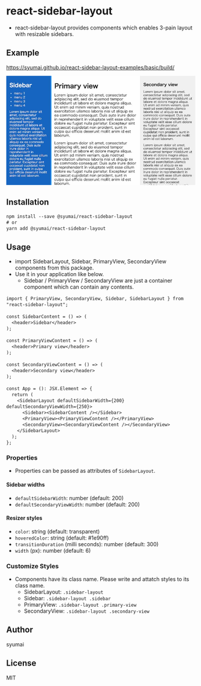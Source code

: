 # react-sidebar-layout

* react-sidebar-layout provides components which enables 3-pain layout with resizable sidebars.

## Example

https://syumai.github.io/react-sidebar-layout-examples/basic/build/

![screenshot.jpg](./images/screenshot.jpg)

## Installation

```
npm install --save @syumai/react-sidebar-layout
# or
yarn add @syumai/react-sidebar-layout
```

## Usage

* import SidebarLayout, Sidebar, PrimaryView, SecondaryView components from this package.
* Use it in your application like below.
  - Sidebar / PrimaryView / SecondaryView are just a container component which can contain any contents.

```tsx
import { PrimaryView, SecondaryView, Sidebar, SidebarLayout } from "react-sidebar-layout";

const SidebarContent = () => (
  <header>Sidebar</header>
);

const PrimaryViewContent = () => (
  <header>Primary view</header>
);

const SecondaryViewContent = () => (
  <header>Secondary view</header>
);

const App = (): JSX.Element => {
  return (
    <SidebarLayout defaultSidebarWidth={200} defaultSecondaryViewWidth={250}>
      <Sidebar><SidebarContent /></Sidebar>
      <PrimaryView><PrimaryViewContent /></PrimaryView>
      <SecondaryView><SecondaryViewContent /></SecondaryView>
    </SidebarLayout>
  );
};
```

### Properties

* Properties can be passed as attributes of `SidebarLayout`.

#### Sidebar widths

* `defaultSidebarWidth`: number (default: 200)
* `defaultSecondaryViewWidth`: number (default: 200)

#### Resizer styles

* `color`: string (default: transparent)
* `hoveredColor`: string (default: #1e90ff)
* `transitionDuration` (milli seconds): number (default: 300)
* `width` (px): number (default: 6)

### Customize Styles

* Components have its class name. Please write and attatch styles to its class name.
  - SidebarLayout: `.sidebar-layout`
  - Sidebar: `.sidebar-layout .sidebar`
  - PrimaryView: `.sidebar-layout .primary-view`
  - SecondaryView: `.sidebar-layout .secondary-view`

## Author

syumai

## License

MIT

